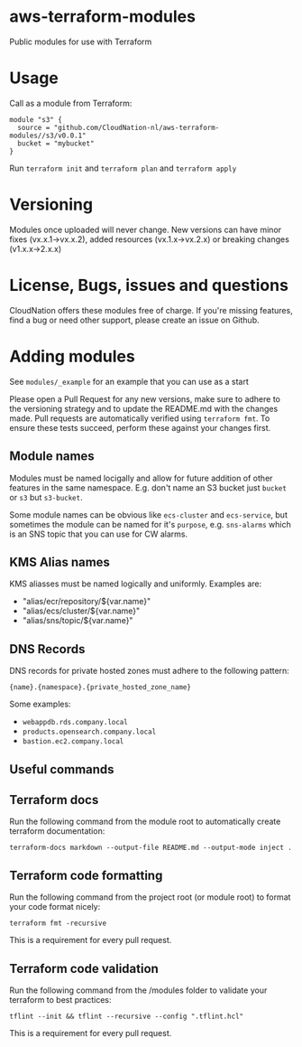 # aws-terraform-modules
Public modules for use with Terraform

# Usage

Call as a module from Terraform: 

```
module "s3" {
  source = "github.com/CloudNation-nl/aws-terraform-modules//s3/v0.0.1"
  bucket = "mybucket"
}
```

Run `terraform init` and `terraform plan` and `terraform apply`

# Versioning

Modules once uploaded will never change. New versions can have minor fixes (vx.x.1->vx.x.2), added resources (vx.1.x->vx.2.x) or breaking changes (v1.x.x->2.x.x)

# License, Bugs, issues and questions

CloudNation offers these modules free of charge. If you're missing features, find a bug or need other support, please create an issue on Github.

# Adding modules

See `modules/_example` for an example that you can use as a start

Please open a Pull Request for any new versions, make sure to adhere to the versioning strategy and to update the README.md with the changes made. Pull requests are automatically verified using `terraform fmt`. To ensure these tests succeed, perform these against your changes first.

## Module names

Modules must be named locigally and allow for future addition of other features in the same namespace. E.g. don't name an S3 bucket just `bucket` or `s3` but `s3-bucket`.

Some module names can be obvious like `ecs-cluster` and `ecs-service`, but sometimes the module can be named for it's `purpose`, e.g. `sns-alarms` which is an SNS topic that you can use for CW alarms.

## KMS Alias names

KMS aliasses must be named logically and uniformly. Examples are:

- "alias/ecr/repository/${var.name}"
- "alias/ecs/cluster/${var.name}"
- "alias/sns/topic/${var.name}"

## DNS Records

DNS records for private hosted zones must adhere to the following pattern:

`{name}.{namespace}.{private_hosted_zone_name}`

Some examples:

- `webappdb.rds.company.local`
- `products.opensearch.company.local`
- `bastion.ec2.company.local`

## Useful commands

## Terraform docs
Run the following command from the module root to automatically create terraform documentation:

```terraform-docs markdown --output-file README.md --output-mode inject .```

## Terraform code formatting

Run the following command from the project root (or module root) to format your code format nicely:

```terraform fmt -recursive```

This is a requirement for every pull request.

## Terraform code validation

Run the following command from the /modules folder to validate your terraform to best practices:

```tflint --init && tflint --recursive --config ".tflint.hcl"```

This is a requirement for every pull request.